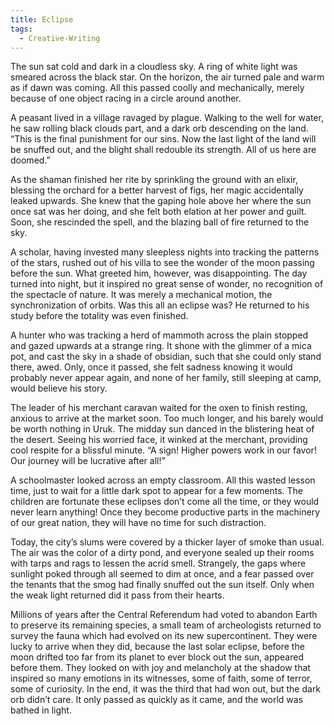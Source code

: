 ```yaml
---
title: Eclipse
tags:
  - Creative-Writing
---
```

The sun sat cold and dark in a cloudless sky. A ring of white light was smeared across the black star. On the horizon, the air turned pale and warm as if dawn was coming. All this passed coolly and mechanically, merely because of one object racing in a circle around another. 

A peasant lived in a village ravaged by plague. Walking to the well for water, he saw rolling black clouds part, and a dark orb descending on the land. “This is the final punishment for our sins. Now the last light of the land will be snuffed out, and the blight shall redouble its strength. All of us here are doomed.”

As the shaman finished her rite by sprinkling the ground with an elixir, blessing the orchard for a better harvest of figs, her magic accidentally leaked upwards. She knew that the gaping hole above her where the sun once sat was her doing, and she felt both elation at her power and guilt. Soon, she rescinded the spell, and the blazing ball of fire returned to the sky. 

A scholar, having invested many sleepless nights into tracking the patterns of the stars, rushed out of his villa to see the wonder of the moon passing before the sun. What greeted him, however, was disappointing. The day turned into night, but it inspired no great sense of wonder, no recognition of the spectacle of nature. It was merely a mechanical motion, the synchronization of orbits. Was this all an eclipse was? He returned to his study before the totality was even finished.

A hunter who was tracking a herd of mammoth across the plain stopped and gazed upwards at a strange ring. It shone with the glimmer of a mica pot, and cast the sky in a shade of obsidian, such that she could only stand there, awed. Only, once it passed, she felt sadness knowing it would probably never appear again, and none of her family, still sleeping at camp, would believe his story.

The leader of his merchant caravan waited for the oxen to finish resting, anxious to arrive at the market soon. Too much longer, and his barely would be worth nothing in Uruk. The midday sun danced in the blistering heat of the desert. Seeing his worried face, it winked at the merchant, providing cool respite for a blissful minute. “A sign! Higher powers work in our favor! Our journey will be lucrative after all!”

A schoolmaster looked across an empty classroom. All this wasted lesson time, just to wait for a little dark spot to appear for a few moments. The children are fortunate these eclipses don’t come all the time, or they would never learn anything! Once they become productive parts in the machinery of our great nation, they will have no time for such distraction.  

Today, the city’s slums were covered by a thicker layer of smoke than usual. The air was the color of a dirty pond, and everyone sealed up their rooms with tarps and rags to lessen the acrid smell. Strangely, the gaps where sunlight poked through all seemed to dim at once, and a fear passed over the tenants that the smog had finally snuffed out the sun itself. Only when the weak light returned did it pass from their hearts.

Millions of years after the Central Referendum had voted to abandon Earth to preserve its remaining species, a small team of archeologists returned to survey the fauna which had evolved on its new supercontinent. They were lucky to arrive when they did, because the last solar eclipse, before the moon drifted too far from its planet to ever block out the sun, appeared before them. They looked on with joy and melancholy at the shadow that inspired so many emotions in its witnesses, some of faith, some of terror, some of curiosity. In the end, it was the third that had won out, but the dark orb didn’t care. It only passed as quickly as it came, and the world was bathed in light.